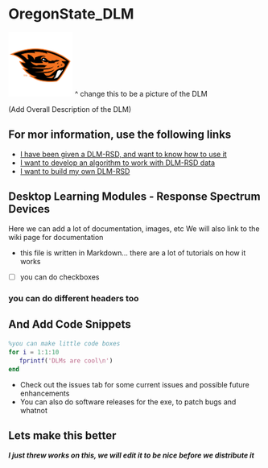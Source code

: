 # OregonState_DLM 

<img src="https://github.com/OSU-Geomatics/OregonState_DLM/blob/master/pythonGUI/dev/DLMc/ico/beaverLogo.png" width="128">
^ change this to be a picture of the DLM

(Add Overall Description of the DLM)

## For mor information, use the following links

- [I have been given a DLM-RSD, and want to know how to use it](link)
- [I want to develop an algorithm to work with DLM-RSD data](link)
- [I want to build my own DLM-RSD](link)

## Desktop Learning Modules - Response Spectrum Devices
Here we can add a lot of documentation, images, etc
We will also link to the wiki page for documentation
- this file is written in Markdown... there are a lot of tutorials on how it works
- [ ] you can do checkboxes

### you can do different headers too

## And Add Code Snippets
``` matlab
%you can make little code boxes
for i = 1:1:10
   fprintf('DLMs are cool\n')
end
```

- Check out the issues tab for some current issues and possible future enhancements
- You can also do software releases for the exe, to patch bugs and whatnot

## Lets make this better

***I just threw works on this, we will edit it to be nice before we distribute it***
